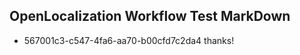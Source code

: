 ## OpenLocalization Workflow Test MarkDown
* 567001c3-c547-4fa6-aa70-b00cfd7c2da4 thanks!

<!--HONumber=Jul16_HO3-->


